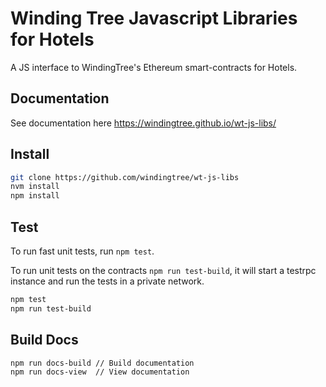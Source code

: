 # Winding Tree Javascript Libraries for Hotels

A JS interface to WindingTree's Ethereum smart-contracts for Hotels.

## Documentation

See documentation here https://windingtree.github.io/wt-js-libs/

## Install

```sh
git clone https://github.com/windingtree/wt-js-libs
nvm install
npm install
```

## Test

To run fast unit tests, run `npm test`.

To run unit tests on the contracts `npm run test-build`, it will start a testrpc instance and run the tests in a private network.

```sh
npm test
npm run test-build
```

## Build Docs

```sh
npm run docs-build // Build documentation
npm run docs-view  // View documentation
```


